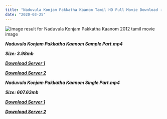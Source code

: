 ```yaml
---
title: "Naduvula Konjam Pakkatha Kaanom Tamil HD Full Movie Download - Naduvula Konjam Pakkatha Kaanom Tamil HD Movie Download"
date: "2020-03-25"
---
```


![Image result for Naduvula Konjam Pakkatha Kaanom  2012 tamil movie image](https://static.moviecrow.com/marquee/naduvula-konjam-pakkatha-kaanom-nkpk-release-date/9270_thumb_665.jpg)

**_Naduvula Konjam Pakkatha Kaanom Sample Part.mp4_**

**_Size: 3.98mb_**

**_[Download Server 1](http://b6.wetransfer.vip/files/{8713b6b5f6e59cdcf244c33a3a7a492372c7347c9d869ddefa7d70dd3612d3d9}20Actor{8713b6b5f6e59cdcf244c33a3a7a492372c7347c9d869ddefa7d70dd3612d3d9}20Hits{8713b6b5f6e59cdcf244c33a3a7a492372c7347c9d869ddefa7d70dd3612d3d9}20Collection/Vijay{8713b6b5f6e59cdcf244c33a3a7a492372c7347c9d869ddefa7d70dd3612d3d9}20Sethupathi{8713b6b5f6e59cdcf244c33a3a7a492372c7347c9d869ddefa7d70dd3612d3d9}20Movies{8713b6b5f6e59cdcf244c33a3a7a492372c7347c9d869ddefa7d70dd3612d3d9}20Collection/Naduvula{8713b6b5f6e59cdcf244c33a3a7a492372c7347c9d869ddefa7d70dd3612d3d9}20Konjam{8713b6b5f6e59cdcf244c33a3a7a492372c7347c9d869ddefa7d70dd3612d3d9}20Pakkatha{8713b6b5f6e59cdcf244c33a3a7a492372c7347c9d869ddefa7d70dd3612d3d9}20Kaanom{8713b6b5f6e59cdcf244c33a3a7a492372c7347c9d869ddefa7d70dd3612d3d9}20(2012)/Naduvula{8713b6b5f6e59cdcf244c33a3a7a492372c7347c9d869ddefa7d70dd3612d3d9}20Konjam{8713b6b5f6e59cdcf244c33a3a7a492372c7347c9d869ddefa7d70dd3612d3d9}20Pakkatha{8713b6b5f6e59cdcf244c33a3a7a492372c7347c9d869ddefa7d70dd3612d3d9}20Kaanom{8713b6b5f6e59cdcf244c33a3a7a492372c7347c9d869ddefa7d70dd3612d3d9}20{8713b6b5f6e59cdcf244c33a3a7a492372c7347c9d869ddefa7d70dd3612d3d9}20Sample{8713b6b5f6e59cdcf244c33a3a7a492372c7347c9d869ddefa7d70dd3612d3d9}20HD.mp4)_**

**_[Download Server 2](http://b6.wetransfer.vip/files/{8713b6b5f6e59cdcf244c33a3a7a492372c7347c9d869ddefa7d70dd3612d3d9}20Actor{8713b6b5f6e59cdcf244c33a3a7a492372c7347c9d869ddefa7d70dd3612d3d9}20Hits{8713b6b5f6e59cdcf244c33a3a7a492372c7347c9d869ddefa7d70dd3612d3d9}20Collection/Vijay{8713b6b5f6e59cdcf244c33a3a7a492372c7347c9d869ddefa7d70dd3612d3d9}20Sethupathi{8713b6b5f6e59cdcf244c33a3a7a492372c7347c9d869ddefa7d70dd3612d3d9}20Movies{8713b6b5f6e59cdcf244c33a3a7a492372c7347c9d869ddefa7d70dd3612d3d9}20Collection/Naduvula{8713b6b5f6e59cdcf244c33a3a7a492372c7347c9d869ddefa7d70dd3612d3d9}20Konjam{8713b6b5f6e59cdcf244c33a3a7a492372c7347c9d869ddefa7d70dd3612d3d9}20Pakkatha{8713b6b5f6e59cdcf244c33a3a7a492372c7347c9d869ddefa7d70dd3612d3d9}20Kaanom{8713b6b5f6e59cdcf244c33a3a7a492372c7347c9d869ddefa7d70dd3612d3d9}20(2012)/Naduvula{8713b6b5f6e59cdcf244c33a3a7a492372c7347c9d869ddefa7d70dd3612d3d9}20Konjam{8713b6b5f6e59cdcf244c33a3a7a492372c7347c9d869ddefa7d70dd3612d3d9}20Pakkatha{8713b6b5f6e59cdcf244c33a3a7a492372c7347c9d869ddefa7d70dd3612d3d9}20Kaanom{8713b6b5f6e59cdcf244c33a3a7a492372c7347c9d869ddefa7d70dd3612d3d9}20{8713b6b5f6e59cdcf244c33a3a7a492372c7347c9d869ddefa7d70dd3612d3d9}20Sample{8713b6b5f6e59cdcf244c33a3a7a492372c7347c9d869ddefa7d70dd3612d3d9}20HD.mp4)_**

**_Naduvula Konjam Pakkatha Kaanom Single Part.mp4_**

**_Size: 607.63mb_**

**_[Download Server 1](http://b6.wetransfer.vip/files/{8713b6b5f6e59cdcf244c33a3a7a492372c7347c9d869ddefa7d70dd3612d3d9}20Actor{8713b6b5f6e59cdcf244c33a3a7a492372c7347c9d869ddefa7d70dd3612d3d9}20Hits{8713b6b5f6e59cdcf244c33a3a7a492372c7347c9d869ddefa7d70dd3612d3d9}20Collection/Vijay{8713b6b5f6e59cdcf244c33a3a7a492372c7347c9d869ddefa7d70dd3612d3d9}20Sethupathi{8713b6b5f6e59cdcf244c33a3a7a492372c7347c9d869ddefa7d70dd3612d3d9}20Movies{8713b6b5f6e59cdcf244c33a3a7a492372c7347c9d869ddefa7d70dd3612d3d9}20Collection/Naduvula{8713b6b5f6e59cdcf244c33a3a7a492372c7347c9d869ddefa7d70dd3612d3d9}20Konjam{8713b6b5f6e59cdcf244c33a3a7a492372c7347c9d869ddefa7d70dd3612d3d9}20Pakkatha{8713b6b5f6e59cdcf244c33a3a7a492372c7347c9d869ddefa7d70dd3612d3d9}20Kaanom{8713b6b5f6e59cdcf244c33a3a7a492372c7347c9d869ddefa7d70dd3612d3d9}20(2012)/Naduvula{8713b6b5f6e59cdcf244c33a3a7a492372c7347c9d869ddefa7d70dd3612d3d9}20Konjam{8713b6b5f6e59cdcf244c33a3a7a492372c7347c9d869ddefa7d70dd3612d3d9}20Pakkatha{8713b6b5f6e59cdcf244c33a3a7a492372c7347c9d869ddefa7d70dd3612d3d9}20Kaanom{8713b6b5f6e59cdcf244c33a3a7a492372c7347c9d869ddefa7d70dd3612d3d9}20{8713b6b5f6e59cdcf244c33a3a7a492372c7347c9d869ddefa7d70dd3612d3d9}20Single{8713b6b5f6e59cdcf244c33a3a7a492372c7347c9d869ddefa7d70dd3612d3d9}20Part{8713b6b5f6e59cdcf244c33a3a7a492372c7347c9d869ddefa7d70dd3612d3d9}20HD.mp4)_**

**_[Download Server 2](http://b6.wetransfer.vip/files/{8713b6b5f6e59cdcf244c33a3a7a492372c7347c9d869ddefa7d70dd3612d3d9}20Actor{8713b6b5f6e59cdcf244c33a3a7a492372c7347c9d869ddefa7d70dd3612d3d9}20Hits{8713b6b5f6e59cdcf244c33a3a7a492372c7347c9d869ddefa7d70dd3612d3d9}20Collection/Vijay{8713b6b5f6e59cdcf244c33a3a7a492372c7347c9d869ddefa7d70dd3612d3d9}20Sethupathi{8713b6b5f6e59cdcf244c33a3a7a492372c7347c9d869ddefa7d70dd3612d3d9}20Movies{8713b6b5f6e59cdcf244c33a3a7a492372c7347c9d869ddefa7d70dd3612d3d9}20Collection/Naduvula{8713b6b5f6e59cdcf244c33a3a7a492372c7347c9d869ddefa7d70dd3612d3d9}20Konjam{8713b6b5f6e59cdcf244c33a3a7a492372c7347c9d869ddefa7d70dd3612d3d9}20Pakkatha{8713b6b5f6e59cdcf244c33a3a7a492372c7347c9d869ddefa7d70dd3612d3d9}20Kaanom{8713b6b5f6e59cdcf244c33a3a7a492372c7347c9d869ddefa7d70dd3612d3d9}20(2012)/Naduvula{8713b6b5f6e59cdcf244c33a3a7a492372c7347c9d869ddefa7d70dd3612d3d9}20Konjam{8713b6b5f6e59cdcf244c33a3a7a492372c7347c9d869ddefa7d70dd3612d3d9}20Pakkatha{8713b6b5f6e59cdcf244c33a3a7a492372c7347c9d869ddefa7d70dd3612d3d9}20Kaanom{8713b6b5f6e59cdcf244c33a3a7a492372c7347c9d869ddefa7d70dd3612d3d9}20{8713b6b5f6e59cdcf244c33a3a7a492372c7347c9d869ddefa7d70dd3612d3d9}20Single{8713b6b5f6e59cdcf244c33a3a7a492372c7347c9d869ddefa7d70dd3612d3d9}20Part{8713b6b5f6e59cdcf244c33a3a7a492372c7347c9d869ddefa7d70dd3612d3d9}20HD.mp4)_**
